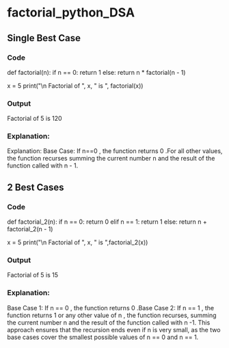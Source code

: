 # factorial_python_DSA

## Single Best Case

### Code

def factorial(n):
if n == 0:
return 1
else:
return n * factorial(n - 1)

x = 5
print(&quot;\n Factorial of &quot;, x, &quot; is &quot;, factorial(x))

### Output
Factorial of 5 is 120

### Explanation:
Explanation:
Base Case: If n==0 , the function returns 0 .For all other values, the function recurses summing the
current number n and the result of the function called with n - 1.

## 2 Best Cases

### Code

def factorial_2(n):
if n == 0:
return 0
elif n == 1:
return 1
else:
return n + factorial_2(n - 1)

x = 5
print(&quot;\n Factorial of &quot;, x, &quot; is &quot;,factorial_2(x))

### Output
Factorial of 5 is 15

### Explanation:
Base Case 1: If n == 0 , the function returns 0 .Base Case 2: If n == 1 , the function returns 1 or any
other value of n , the function recurses, summing the current number n and the result of the
function called with n -1. This approach ensures that the recursion ends even if n is very small, as
the two base cases cover the smallest possible values of n == 0 and n == 1.
